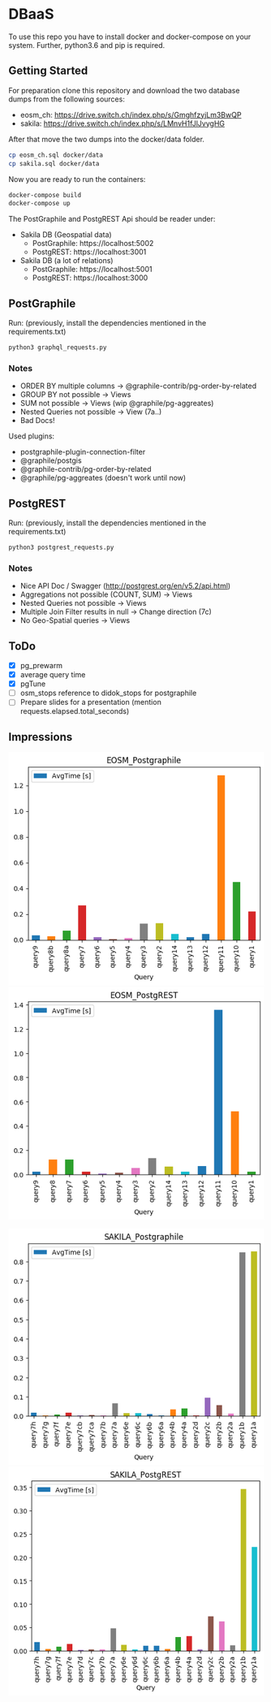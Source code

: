# DBaaS
To use this repo you have to install docker and docker-compose on your system.
Further, python3.6 and pip is required.

## Getting Started
For preparation clone this repository and download the two database dumps from the following sources:
   * eosm_ch: https://drive.switch.ch/index.php/s/GmghfzyjLm3BwQP
   * sakila: https://drive.switch.ch/index.php/s/LMnvH1fJlJvygHG

After that move the two dumps into the docker/data folder.
```bash
cp eosm_ch.sql docker/data
cp sakila.sql docker/data
```


Now you are ready to run the containers:
```bash
docker-compose build
docker-compose up
```

The PostGraphile and PostgREST Api should be reader under:
  * Sakila DB (Geospatial data)
    * PostGraphile: https://localhost:5002
    * PostgREST: https://localhost:3001
  * Sakila DB (a lot of relations)
    * PostGraphile: https://localhost:5001
    * PostgREST: https://localhost:3000


## PostGraphile
Run: (previously, install the dependencies mentioned in the requirements.txt)
```bash
python3 graphql_requests.py
```


### Notes
  * ORDER BY multiple columns -> @graphile-contrib/pg-order-by-related
  * GROUP BY not possible -> Views
  * SUM not possible -> Views (wip @graphile/pg-aggreates)
  * Nested Queries not possible -> View (7a..)
  * Bad Docs!

Used plugins:
  * postgraphile-plugin-connection-filter
  * @graphile/postgis
  * @graphile-contrib/pg-order-by-related
  * @graphile/pg-aggreates (doesn't work until now)


## PostgREST
Run: (previously, install the dependencies mentioned in the requirements.txt)
```bash
python3 postgrest_requests.py
```


### Notes
  * Nice API Doc / Swagger (http://postgrest.org/en/v5.2/api.html)
  * Aggregations not possible (COUNT, SUM) -> Views
  * Nested Queries not possible -> Views
  * Multiple Join Filter results in null -> Change direction (7c)
  * No Geo-Spatial queries -> Views


## ToDo
 - [x] pg_prewarm
 - [x] average query time
 - [x] pgTune
 - [ ] osm_stops reference to didok_stops for postgraphile
 - [ ] Prepare slides for a presentation (mention requests.elapsed.total_seconds)

## Impressions
![EOSM_Postgraphile](DBaaS/results/EOSM_Postgraphile.png)
![EOSM_PostgREST](DBaaS/results/EOSM_PostgREST.png)

![SAKILA_Postgraphile](DBaaS/results/SAKILA_Postgraphile.png)
![SAKILA_PostgREST](DBaaS/results/SAKILA_PostgREST.png)

